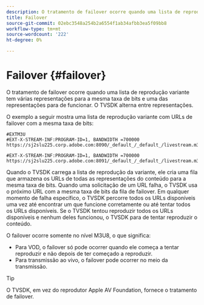 ```yaml
---
description: O tratamento de failover ocorre quando uma lista de reprodução variante tem várias representações para a mesma taxa de bits e uma das representações para de funcionar. O TVSDK alterna entre representações.
title: Failover
source-git-commit: 02ebc3548a254b2a6554f1ab34afbb3ea5f09bb8
workflow-type: tm+mt
source-wordcount: '222'
ht-degree: 0%

---
```


# Failover {#failover}

O tratamento de failover ocorre quando uma lista de reprodução variante tem várias representações para a mesma taxa de bits e uma das representações para de funcionar. O TVSDK alterna entre representações.

O exemplo a seguir mostra uma lista de reprodução variante com URLs de failover com a mesma taxa de bits:

```
#EXTM3U
#EXT-X-STREAM-INF:PROGRAM-ID=1, BANDWIDTH =700000
https://sj2slu225.corp.adobe.com:8090/_default_/_default_/livestream.m3u8   

#EXT-X-STREAM-INF:PROGRAM-ID=1, BANDWIDTH =700000
https://sj2slu225.corp.adobe.com:8091/_default_/_default_/livestream.m3u8
```

Quando o TVSDK carrega a lista de reprodução da variante, ele cria uma fila que armazena os URLs de todas as representações do conteúdo para a mesma taxa de bits. Quando uma solicitação de um URL falha, o TVSDK usa o próximo URL com a mesma taxa de bits da fila de failover. Em qualquer momento de falha específico, o TVSDK percorre todos os URLs disponíveis uma vez até encontrar um que funcione corretamente ou até tentar todos os URLs disponíveis. Se o TVSDK tentou reproduzir todos os URLs disponíveis e nenhum deles funcionou, o TVSDK para de tentar reproduzir o conteúdo.

O failover ocorre somente no nível M3U8, o que significa:

* Para VOD, o failover só pode ocorrer quando ele começa a tentar reproduzir e não depois de ter começado a reproduzir.
* Para transmissão ao vivo, o failover pode ocorrer no meio da transmissão.

>[!TIP]
>
>O TVSDK, em vez do reprodutor Apple AV Foundation, fornece o tratamento de failover.
